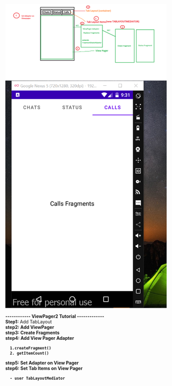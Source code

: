 ![ViewPager2](https://github.com/CodingEyes6/ViewPager2-Sample/blob/master/Screenshots/viewPager2.png)
![output](https://github.com/CodingEyes6/ViewPager2-Sample/blob/master/Screenshots/output.png)

<b>------------ ViewPager2 Tutorial ------------- </b><br/>
<b>Step1:</b> Add TabLayout <br/>
<b>step2:<b> Add ViewPager<br/>
<b>step3:<b> Create Fragments<br/>
<b>step4:<b> Add View Pager Adapter<br/>
      
      1.createFragment()
      2. getItemCount()
<b>step5:<b> Set Adapter on View Pager<br/>
<b>step6:<b> Set Tab Items on View Pager<br/>
    
      - user TabLayoutMediator

